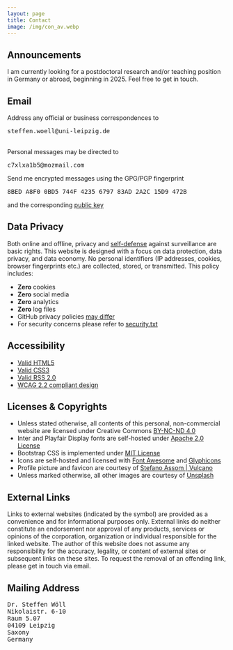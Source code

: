 ```yaml
---
layout: page
title: Contact
image: /img/con_av.webp
---
```


<h2>Announcements</h2>
<div class="box-warning">
<i class="fas fa-info-circle fa-2x fa-pull-left fa-beat" role="presentation"></i>I am currently looking for a postdoctoral research and/or teaching position in Germany or abroad, beginning in 2025. Feel free to get in touch.
</div>

<h2>Email</h2>
<div class="box-success">
Address any official or business correspondences to <pre><i class="far fa-envelope" role="presentation"></i>steffen.woell@uni-leipzig.de</pre><br>Personal messages may be directed to <pre><i class="far fa-envelope" role="presentation"></i>c7xlxa1b5@mozmail.com</pre>
</div>

<div class="box-note cboxa">
Send me encrypted messages using the GPG/PGP fingerprint <pre><i class="fas fa-fingerprint" role="presentation"></i>8BED A8F0 0BD5 744F 4235 6797 83AD 2A2C 15D9 472B</pre>and the corresponding <a href="/doc/keys/steffenwoell_pgp_public_key.asc">public key<i class="fas fa-link" role="presentation"></i></a>
</div>

<h2>Data Privacy</h2>
<div class="box-success cboxa">
Both online and offline, privacy and <a href="https://ssd.eff.org/">self-defense<i class="fas fa-external-link-alt" role="presentation"></i></a> against surveillance are basic rights. This website is designed with a focus on data protection, data privacy, and data economy. No personal identifiers (IP addresses, cookies, browser fingerprints etc.) are collected, stored, or transmitted. This policy includes:
  <ul class="fa-ul">
    <li><span class="fa-li"><i class="fas fa-cookie-bite" role="presentation"></i></span><b>Zero</b> cookies</li>
    <li><span class="fa-li"><i class="fas fa-thumbs-down" role="presentation"></i></span><b>Zero</b> social media</li>
    <li><span class="fa-li"><i class="fas fa-ghost" role="presentation"></i></span><b>Zero</b> analytics</li>
    <li><span class="fa-li"><i class="fas fa-burn" role="presentation"></i></span><b>Zero</b> log files</li>
    <li><span class="fa-li"><i class="fab fa-github-alt" role="presentation"></i></span>GitHub  privacy policies <a href="https://docs.github.com/en/site-policy/privacy-policies/github-privacy-statement">may differ<i class="fas fa-external-link-alt" role="presentation"></i></a></li>
    <li><span class="fa-li"><i class="fas fa-user-shield" role="presentation"></i></span>For security concerns please refer to <a href="/well-known/security.txt">security.txt</a><i class="fas fa-link" role="presentation"></i></li>
  </ul>
</div>

<h2>Accessibility</h2>
<div class="box-success cboxa">
  <ul class="fa-ul">
    <li><span class="fa-li"><i class="fab fa-html5" role="presentation"></i></span><a href="https://validator.w3.org/nu/?doc=https%3A%2F%2Fsteffenwoell.github.io%2F">Valid <span class="pre-inline">HTML5</span><i class="fas fa-external-link-alt" role="presentation"></i></a></li>
    <li><span class="fa-li"><i class="fab fa-css3-alt" role="presentation"></i></span><a href="https://jigsaw.w3.org/css-validator/validator?uri=https%3A%2F%2Fsteffenwoell.github.io">Valid <span class="pre-inline">CSS3</span><i class="fas fa-external-link-alt" role="presentation"></i></a></li>
    <li><span class="fa-li"><i class="fas fa-rss-square" role="presentation"></i></span><a href="http://www.rssboard.org/rss-validator/check.cgi?url=https%3A//steffenwoell.github.io/feed.xml">Valid <span class="pre-inline">RSS 2.0</span><i class="fas fa-external-link-alt" role="presentation"></i></a></li>
    <li><span class="fa-li"><i class="fas fa-universal-access" role="presentation"></i></span><a href="https://wave.webaim.org/report#/https://steffenwoell.github.io/"><span class="pre-inline">WCAG 2.2</span> compliant design<i class="fas fa-external-link-alt" role="presentation"></i></a></li>
    <!--<li><span class="fa-li"><i class="fas fa-info-circle" role="presentation"></i></span>User choices regarding color schemes are saved by the <span class="pre-inline">localStorage</span> property. This toggles the <span class="pre-inline">darkMode</span> parameter between <span class="pre-inline">enabled</span> and <span class="pre-inline">disabled</span> and stores no other data. For more information refer to the <a href="https://developer.mozilla.org/en-US/docs/Web/API/Window/localStorage">MDN documentation<i class="fas fa-external-link-alt" role="presentation"></i></a></li>-->
  </ul>
</div>

<h2>Licenses & Copyrights</h2>
<div class="box-note cboxa">
<ul class="list-copy" role="list">
<li>Unless stated otherwise, all contents of this personal, non-commercial website are licensed under Creative Commons <a rel="license" href="/doc/legal/CC-LICENSE.txt">BY-NC-ND 4.0<i class="far fa-file" role="presentation"></i></a></li>
<li><span class="pre-inline">Inter</span> and <span class="pre-inline">Playfair Display</span> fonts are self-hosted under <a rel="license" href="/doc/legal/APACHE-LICENSE.txt">Apache 2.0 License<i class="far fa-file" role="presentation"></i></a></li>
<li><span class="pre-inline">Bootstrap CSS</span> is implemented under <a rel="license" href="/doc/legal/MIT-LICENSE.txt">MIT License<i class="far fa-file" role="presentation"></i></a></li>
<li>Icons are self-hosted and licensed with <a rel="license" href="/doc/legal/FA-LICENSE.txt">Font Awesome<i class="far fa-file" role="presentation"></i></a> and <a rel="license" href="https://glyphicons.com/license/">Glyphicons<i class="fas fa-external-link-alt" role="presentation"></i></a></li>
<li>Profile picture and favicon are courtesy of <a href="https://savee.it/vulcano/">Stefano Assom | Vulcano<i class="fas fa-external-link-alt" role="presentation"></i></a></li>
<li>Unless marked otherwise, all other images are courtesy of <a rel="license" href="https://unsplash.com/license">Unsplash<i class="fas fa-external-link-alt" role="presentation"></i></a></li>
</ul>
</div>

<h2>External Links</h2>
<div class="box-note cboxa">
<i class="fas fa-network-wired" role="presentation"></i>Links to external websites (indicated by the<i class="fas fa-external-link-alt" role="presentation"></i> symbol) are provided as a convenience and for informational purposes only. External links do neither constitute an endorsement nor approval of any products, services or opinions of the corporation, organization or individual responsible for the linked website. The author of this website does not assume any responsibility for the accuracy, legality, or content of external sites or subsequent links on these sites. To request the removal of an offending link, please get in touch via email.
</div>

<h2>Mailing Address</h2>
<div class="box-note cboxb">
<pre>
Dr. Steffen Wöll
Nikolaistr. 6-10
Raum 5.07
04109 Leipzig
Saxony
Germany
</pre>
</div>